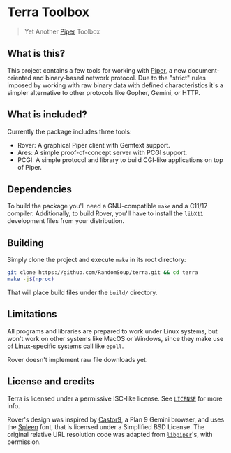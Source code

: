 # Terra Toolbox
> Yet Another [Piper][1] Toolbox

## What is this?
This project contains a few tools for working with [Piper][1], a new
document-oriented and binary-based network protocol. Due to the "strict"
rules imposed by working with raw binary data with defined characteristics
it's a simpler alternative to other protocols like Gopher, Gemini, or HTTP.

## What is included?
Currently the package includes three tools:
 + Rover: A graphical Piper client with Gemtext support.
 + Ares: A simple proof-of-concept server with PCGI support.
 + PCGI: A simple protocol and library to build CGI-like applications on
 top of Piper.

## Dependencies
To build the package you'll need a GNU-compatible `make` and a C11/17 compiler.
Additionally, to build Rover, you'll have to install the `libX11` development
files from your distribution.

## Building
Simply clone the project and execute `make` in its root directory:
```sh
git clone https://github.com/RandomSoup/terra.git && cd terra
make -j$(nproc)
```
That will place build files under the `build/` directory.

## Limitations
All programs and libraries are prepared to work under Linux systems, but
won't work on other systems like MacOS or Windows, since they make use
of Linux-specific systems call like `epoll`.

Rover doesn't implement raw file downloads yet.

## License and credits
Terra is licensed under a permissive ISC-like license. See [`LICENSE`][2]
for more info.

Rover's design was inspired by [Castor9][3], a Plan 9 Gemini browser, and
uses the [Spleen][4] font, that is licensed under a Simplified BSD License.
The original relative URL resolution code was adapted from [`libpiper`][5]'s,
with permission.

[1]: https://github.com/Luminoso-256/piper
[2]: https://github.com/RandomSoup/blob/master/LICENSE
[3]: https://sr.ht/~julienxx/Castor9/
[4]: https://github.com/fcambus/spleen
[5]: https://github.com/RandomSoup/libpiper
